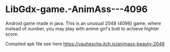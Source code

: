 # LibGdx-game.-AnimAss---4096
Android game made in java. This is an unusual 2048 (4096) game, where instead of number, you may play with anime girl's butt to achieve highter score.

Compiled apk file see here https://yauhescha.itch.io/animass-beauty-2048
